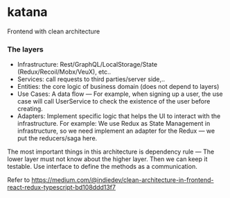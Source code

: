 # katana
Frontend with clean architecture

### The layers 
- Infrastructure: Rest/GraphQL/LocalStorage/State (Redux/Recoil/Mobx/VeuX), etc..
- Services: call requests to third parties/server side,..
- Entities: the core logic of business domain (does not depend to layers)
- Use Cases: A data flow — For example, when signing up a user, the use case will call UserService to check the existence of the user before creating.
- Adapters: Implement specific logic that helps the UI to interact with the infrastructure. For example: We use Redux as State Management in infrastructure, so we need implement an adapter for the Redux — we put the reducers/saga here.

The most important things in this architecture is dependency rule — The lower layer must not know about the higher layer. Then we can keep it testable. Use interface to define the methods as a communication.

Refer to https://medium.com/@indiedev/clean-architecture-in-frontend-react-redux-typescript-bd108ddd13f7
